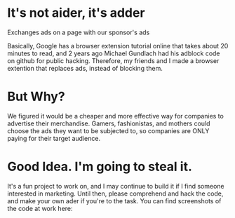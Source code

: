 # It's not aider, it's adder 
Exchanges ads on a page with our sponsor's ads 


Basically, Google has a browser extension tutorial online that takes about 20 minutes to read, and 2 years ago Michael Gundlach had his adblock code on github for public hacking. Therefore, my friends and I made a browser extention that replaces ads, instead of blocking them.

# But Why?
We figured it would be a cheaper and more effective way for companies to advertise their merchandise. Gamers, fashionistas, and mothers could choose the ads they want to be subjected to, so companies are ONLY paying for their target audience. 

# Good Idea. I'm going to steal it. 
It's a fun project to work on, and I may continue to build it if I find someone interested in marketing. Until then, please comprehend and hack the code, and make your own ader if you're to the task. You can find screenshots of the code at work here: <insert portfolio here>
